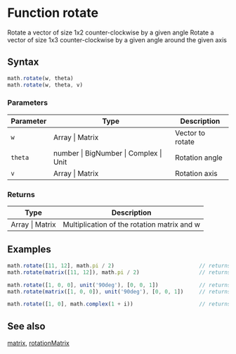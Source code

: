 <!-- Note: This file is automatically generated from source code comments. Changes made in this file will be overridden. -->

# Function rotate

Rotate a vector of size 1x2 counter-clockwise by a given angle
Rotate a vector of size 1x3 counter-clockwise by a given angle around the given axis


## Syntax

```js
math.rotate(w, theta)
math.rotate(w, theta, v)
```

### Parameters

Parameter | Type | Description
--------- | ---- | -----------
`w` | Array &#124; Matrix | Vector to rotate
`theta` | number &#124; BigNumber &#124; Complex &#124; Unit | Rotation angle
`v` | Array &#124; Matrix | Rotation axis

### Returns

Type | Description
---- | -----------
Array &#124; Matrix | Multiplication of the rotation matrix and w


## Examples

```js
math.rotate([11, 12], math.pi / 2)                           // returns matrix([-12, 11])
math.rotate(matrix([11, 12]), math.pi / 2)                   // returns matrix([-12, 11])

math.rotate([1, 0, 0], unit('90deg'), [0, 0, 1])             // returns matrix([0, 1, 0])
math.rotate(matrix([1, 0, 0]), unit('90deg'), [0, 0, 1])     // returns matrix([0, 1, 0])

math.rotate([1, 0], math.complex(1 + i))                     // returns matrix([cos(1 + i) - sin(1 + i), sin(1 + i) + cos(1 + i)])
```


## See also

[matrix](matrix.md),
[rotationMatrix](rotationMatrix.md)
